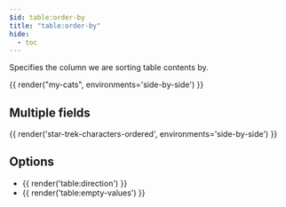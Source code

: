 ```yaml
---
$id: table:order-by
title: "table:order-by"
hide:
  - toc
---
```


Specifies the column we are sorting table contents by.

{{ render("my-cats", environments='side-by-side') }}

## Multiple fields

{{ render('star-trek-characters-ordered', environments='side-by-side') }}

## Options

* {{ render('table:direction') }}
* {{ render('table:empty-values') }}
